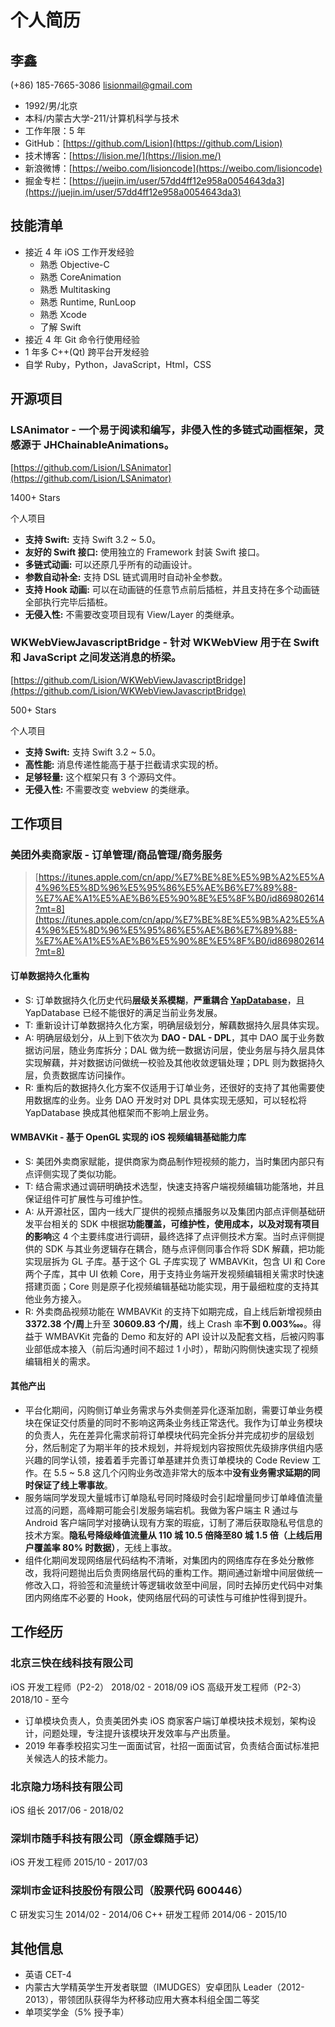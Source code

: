 # 个人简历

## 李鑫

(+86) 185-7665-3086  lisionmail@gmail.com

- 1992/男/北京
- 本科/内蒙古大学-211/计算机科学与技术
- 工作年限：5 年
- GitHub：[https://github.com/Lision](https://github.com/Lision)
- 技术博客：[https://lision.me/](https://lision.me/)
- 新浪微博：[https://weibo.com/lisioncode](https://weibo.com/lisioncode)
- 掘金专栏：[https://juejin.im/user/57dd4ff12e958a0054643da3](https://juejin.im/user/57dd4ff12e958a0054643da3)

## 技能清单

- 接近 4 年 iOS 工作开发经验
	- 熟悉 Objective-C
	- 熟悉 CoreAnimation
	- 熟悉 Multitasking
	- 熟悉 Runtime, RunLoop
	- 熟悉 Xcode
	- 了解 Swift
- 接近 4 年 Git 命令行使用经验
- 1 年多 C++(Qt) 跨平台开发经验
- 自学 Ruby，Python，JavaScript，Html，CSS

## 开源项目

### LSAnimator - 一个易于阅读和编写，非侵入性的多链式动画框架，灵感源于 JHChainableAnimations。

[https://github.com/Lision/LSAnimator](https://github.com/Lision/LSAnimator)

1400+ Stars

个人项目

- **支持 Swift:** 支持 Swift 3.2 ~ 5.0。
- **友好的 Swift 接口:** 使用独立的 Framework 封装 Swift 接口。
- **多链式动画:** 可以还原几乎所有的动画设计。
- **参数自动补全:** 支持 DSL 链式调用时自动补全参数。
- **支持 Hook 动画:** 可以在动画链的任意节点前后插桩，并且支持在多个动画链全部执行完毕后插桩。
- **无侵入性:** 不需要改变项目现有 View/Layer 的类继承。

### WKWebViewJavascriptBridge - 针对 WKWebView 用于在 Swift 和 JavaScript 之间发送消息的桥梁。

[https://github.com/Lision/WKWebViewJavascriptBridge](https://github.com/Lision/WKWebViewJavascriptBridge)

500+ Stars

个人项目

- **支持 Swift:** 支持 Swift 3.2 ~ 5.0。
- **高性能:** 消息传递性能高于基于拦截请求实现的桥。
- **足够轻量:** 这个框架只有 3 个源码文件。
- **无侵入性:** 不需要改变 webview 的类继承。

## 工作项目

### 美团外卖商家版 - 订单管理/商品管理/商务服务

> [https://itunes.apple.com/cn/app/%E7%BE%8E%E5%9B%A2%E5%A4%96%E5%8D%96%E5%95%86%E5%AE%B6%E7%89%88-%E7%AE%A1%E5%AE%B6%E5%90%8E%E5%8F%B0/id869802614?mt=8](https://itunes.apple.com/cn/app/%E7%BE%8E%E5%9B%A2%E5%A4%96%E5%8D%96%E5%95%86%E5%AE%B6%E7%89%88-%E7%AE%A1%E5%AE%B6%E5%90%8E%E5%8F%B0/id869802614?mt=8)

#### 订单数据持久化重构

- S: 订单数据持久化历史代码**层级关系模糊**，**严重耦合 [YapDatabase](https://github.com/yapstudios/YapDatabase)**，且 YapDatabase 已经不能很好的满足当前业务发展。
- T: 重新设计订单数据持久化方案，明确层级划分，解藕数据持久层具体实现。
- A: 明确层级划分，从上到下依次为 **DAO - DAL - DPL**，其中 DAO 属于业务数据访问层，随业务库拆分；DAL 做为统一数据访问层，使业务层与持久层具体实现解藕，并对数据访问做统一校验及其他收敛逻辑处理；DPL 则为数据持久层，负责数据库访问操作。
- R: 重构后的数据持久化方案不仅适用于订单业务，还很好的支持了其他需要使用数据库的业务。业务 DAO 开发时对 DPL 具体实现无感知，可以轻松将 YapDatabase 换成其他框架而不影响上层业务。

#### WMBAVKit - 基于 OpenGL 实现的 iOS 视频编辑基础能力库

- S: 美团外卖商家赋能，提供商家为商品制作短视频的能力，当时集团内部只有点评侧实现了类似功能。
- T: 结合需求通过调研明确技术选型，快速支持客户端视频编辑功能落地，并且保证组件可扩展性与可维护性。
- A: 从开源社区，国内一线大厂提供的视频点播服务以及集团内部点评侧基础研发平台相关的 SDK 中根据**功能覆盖，可维护性，使用成本，以及对现有项目的影响**这 4 个主要纬度进行调研，最终选择了点评侧技术方案。当时点评侧提供的 SDK 与其业务逻辑存在耦合，随与点评侧同事合作将 SDK 解藕，把功能实现层拆为 GL 子库。基于这个 GL 子库实现了 WMBAVKit，包含 UI 和 Core 两个子库，其中 UI 依赖 Core，用于支持业务端开发视频编辑相关需求时快速搭建页面；Core 则是原子化视频编辑基础功能实现，用于最细粒度的支持其他业务方接入。
- R: 外卖商品视频功能在 WMBAVKit 的支持下如期完成，自上线后新增视频由 **3372.38 个/周**上升至 **30609.83 个/周**，线上 Crash 率**不到 0.003‱**。得益于 WMBAVKit 完备的 Demo 和友好的 API 设计以及配套文档，后被闪购事业部低成本接入（前后沟通时间不超过 1 小时），帮助闪购侧快速实现了视频编辑相关的需求。

#### 其他产出

- 平台化期间，闪购侧订单业务需求与外卖侧差异化逐渐加剧，需要订单业务模块在保证交付质量的同时不影响这两条业务线正常迭代。我作为订单业务模块的负责人，先在差异化需求前将订单模块代码完全拆分并完成初步的层级划分，然后制定了为期半年的技术规划，并将规划内容按照优先级排序供组内感兴趣的同学认领，接着着手完善订单基建并负责订单模块的 Code Review 工作。在 5.5 ~ 5.8 这几个闪购业务改造非常大的版本中**没有业务需求延期的同时保证了线上零事故**。
- 服务端同学发现大量城市订单隐私号同时降级时会引起增量同步订单峰值流量过高的问题，高峰期可能会引发服务端宕机。我做为客户端主 R 通过与 Android 客户端同学对接确认现有方案的瑕疵，订制了滞后获取隐私号信息的技术方案。**隐私号降级峰值流量从 110 城 10.5 倍降至80 城 1.5 倍（上线后用户覆盖率 80% 时数据）**，无线上事故。
- 组件化期间发现网络层代码结构不清晰，对集团内的网络库存在多处分散修改，我将问题抛出后负责网络层代码的重构工作。期间通过新增中间层做统一修改入口，将验签和流量统计等逻辑收敛至中间层，同时去掉历史代码中对集团内网络库不必要的 Hook，使网络层代码的可读性与可维护性得到提升。

## 工作经历

### 北京三快在线科技有限公司

iOS 开发工程师（P2-2） 2018/02 - 2018/09
iOS 高级开发工程师（P2-3） 2018/10 - 至今

- 订单模块负责人，负责美团外卖 iOS 商家客户端订单模块技术规划，架构设计，问题处理，专注提升该模块开发效率与产出质量。
- 2019 年春季校招实习生一面面试官，社招一面面试官，负责结合面试标准把关候选人的技术能力。

### 北京隐力场科技有限公司

iOS 组长 2017/06 - 2018/02

### 深圳市随手科技有限公司（原金蝶随手记）

iOS 开发工程师 2015/10 - 2017/03

### 深圳市金证科技股份有限公司（股票代码 600446）

C 研发实习生 2014/02 - 2014/06
C++ 研发工程师 2014/06 - 2015/10

## 其他信息

- 英语 CET-4
- 内蒙古大学精英学生开发者联盟（IMUDGES）安卓团队 Leader（2012-2013），带领团队获得华为杯移动应用大赛本科组全国二等奖
- 单项奖学金（5% 授予率）